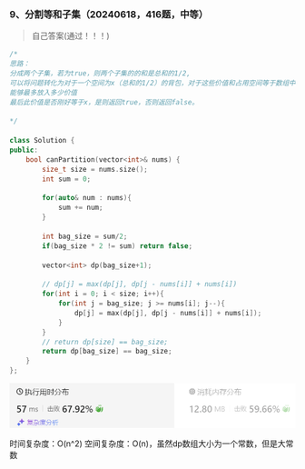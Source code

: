 ### 9、分割等和子集（20240618，416题，中等）
>自己答案(通过！！！)
```C++ {.line-numbers}
/*
思路：
分成两个子集，若为true，则两个子集的的和是总和的1/2,
可以将问题转化为对于一个空间为x（总和的1/2）的背包，对于这些价值和占用空间等于数组中各数值的元素，
能够最多放入多少价值
最后此价值是否刚好等于x，是则返回true，否则返回false。

*/

class Solution {
public:
    bool canPartition(vector<int>& nums) {
        size_t size = nums.size();
        int sum = 0;

        for(auto& num : nums){
            sum += num;
        }

        int bag_size = sum/2;
        if(bag_size * 2 != sum) return false;

        vector<int> dp(bag_size+1);

        // dp[j] = max(dp[j], dp[j - nums[i]] + nums[i])
        for(int i = 0; i < size; i++){
            for(int j = bag_size; j >= nums[i]; j--){
                dp[j] = max(dp[j], dp[j - nums[i]] + nums[i]);
            }
        }
        // return dp[size] == bag_size;
        return dp[bag_size] == bag_size;
    }
};
```
![alt text](image/image-71.png)

时间复杂度：O(n^2)
空间复杂度：O(n)，虽然dp数组大小为一个常数，但是大常数
